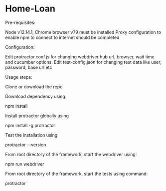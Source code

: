 # Home-Loan
Pre-requisites:

Node v12.14.1, Chrome browser v79 must be installed Proxy configuration to enable npm to connect to internet should be completed

Configuration:

Edit protractor.conf.js for changing webdriver hub url, browser, wait time and cucumber options. Edit test-config.json for changing test data like user, password, base url etc

Usage steps:

Clone or download the repo

Download dependency using:

npm install

Install protractor globally using

npm install -g protractor

Test the installation using

protractor --version

From root directory of the framework, start the webdriver using:

npm run webdriver

From root directory of the framework, start the tests using command:

protractor
